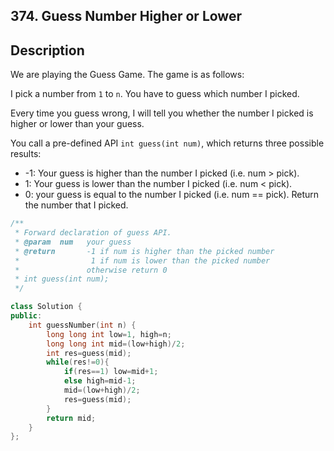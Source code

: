 ## 374. Guess Number Higher or Lower

## Description
We are playing the Guess Game. The game is as follows:

I pick a number from `1` to `n`. You have to guess which number I picked.

Every time you guess wrong, I will tell you whether the number I picked is higher or lower than your guess.

You call a pre-defined API `int guess(int num)`, which returns three possible results:

* -1: Your guess is higher than the number I picked (i.e. num > pick).
* 1: Your guess is lower than the number I picked (i.e. num < pick).
* 0: your guess is equal to the number I picked (i.e. num == pick).
Return the number that I picked.

```cpp
/** 
 * Forward declaration of guess API.
 * @param  num   your guess
 * @return 	     -1 if num is higher than the picked number
 *			      1 if num is lower than the picked number
 *               otherwise return 0
 * int guess(int num);
 */

class Solution {
public:
    int guessNumber(int n) {
        long long int low=1, high=n;
        long long int mid=(low+high)/2;
        int res=guess(mid);
        while(res!=0){
            if(res==1) low=mid+1;
            else high=mid-1;
            mid=(low+high)/2;
            res=guess(mid);
        }
        return mid;
    }
};
```
